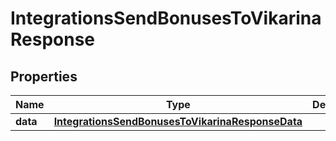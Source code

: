 

# IntegrationsSendBonusesToVikarinaResponse


## Properties

| Name | Type | Description | Notes |
|------------ | ------------- | ------------- | -------------|
|**data** | [**IntegrationsSendBonusesToVikarinaResponseData**](IntegrationsSendBonusesToVikarinaResponseData.md) |  |  [optional] |



